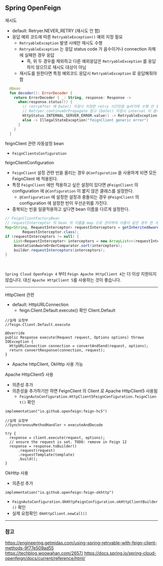 ## Spring OpenFeign

재시도
- default: Retryer.NEVER_RETRY (재시도 안 함)
- 응답 예외 코드에 따른 `RetryableException()` 예외 지정 필요
    - `RetryableException` 발생 시에만 재시도 수행
    - `RetryableException` 는 응답 status code 가 음수이거나 connection 자체에 실패한 경우 응답
        - 즉, 위 두 경우를 제외하고 다른 예외응답은 `RetryableException` 를 응답하지 않으므로 재시도 대상이 아님
    - 재시도를 원한다면 특정 예외코드 응답시 `RetryableException` 로 응답해줘야 함
```kt
  @Bean
  fun decoder(): ErrorDecoder {
    return ErrorDecoder { _: String, response: Response ->
      when(response.status()) {
        // retryAfter 에 Date() 지정시 지정한 retry 시간만큼 늘려가며 수행 안 됨 (예제 코드에 이런 코드가 많음..)
        // Retryer.continueOrPropagate 참고 (Date() 지정시 interval 이 음수가 됨)
        HttpStatus.INTERNAL_SERVER_ERROR.value() -> RetryableException(response.status(), response.reason(), response.request().httpMethod(), null, response.request())
        else -> IllegalStateException("feignClient generic error")
      }
    }
  }
```


feignClient 관련 자동설정 bean
- `FeignClientsConfiguration`

feignClientConfiguration
- `FeignClient` 설정 관련 빈을 올리는 경우 `@Configuration` 을 사용하게 되면 모든 FeignClient 에 적용된다.
- 특정 `FeignClient` 에만 적용하고 싶은 설정이 있다면 `@FeignClient` 의 configuration 에 `@Configuration` 이 붙지 않은 클래스를 설정한다.
    - `@Configuration` 에 설정한 설정과 충돌되는 경우 `@FeignClient` 의 configuration 에 설정한 빈이 우선순위를 가진다.
- 중복되는 빈을 일괄적용하고 싶다면 bean 이름을 다르게 설정한다.

```java
// FeignClientFactoryBean
// requestInterceptor 의 bean 의 이름을 map 으로 관리하여 이름이 같은 경우 한 개 빈만 설정됨 
Map<String, RequestInterceptor> requestInterceptors = getInheritedAwareInstances(context,
        RequestInterceptor.class);
if (requestInterceptors != null) {
    List<RequestInterceptor> interceptors = new ArrayList<>(requestInterceptors.values());
    AnnotationAwareOrderComparator.sort(interceptors);
    builder.requestInterceptors(interceptors);
}
```


<br/>

`Spring Cloud OpenFeign 4` 부터 `Feign Apache HttpClient 4`는 더 이상 지원되지 않습니다. 대신 `Apache HttpClient 5`를 사용하는 것이 좋습니다.

---

HttpClient 관련

- default: HttpURLConnection
    - feign.Client.Default.execute() 확인
      Client.Default
```
//실제 요청부
//feign.Client.Default.execute

@Override
public Response execute(Request request, Options options) throws IOException {
  HttpURLConnection connection = convertAndSend(request, options);
  return convertResponse(connection, request);
}
```

- Apache httpClient, OkHttp 사용 가능

Apache HttpClient5 사용
- 의존성 추가
- 의존성을 추가하기만 하면 FeignClient 의 Client 로 Apache HttpClient5 사용됨
    - `FeignAutoConfiguration.HttpClient5FeignConfiguration.feignClient()` 확인
```
implementation("io.github.openfeign:feign-hc5")
```

```
//실제 요청부
//SynchronousMethodHandler > executeAndDecode

try {
  response = client.execute(request, options);
  // ensure the request is set. TODO: remove in Feign 12
  response = response.toBuilder()
      .request(request)
      .requestTemplate(template)
      .build();
}
```


OkHttp 사용
- 의존성 추가
```
implementation("io.github.openfeign:feign-okhttp")
```
- `FeignAutoConfiguration.OkHttpFeignConfiguration.okHttpClientBuilder()` 확인
- 실제 요청확인: `OkHttpClient.newCall()`

---

### 참고
https://engineering.getmidas.com/using-spring-retryable-with-feign-client-methods-9f77e509ad55 <br/>
https://techblog.woowahan.com/2657/
https://docs.spring.io/spring-cloud-openfeign/docs/current/reference/html/
